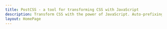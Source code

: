 ```yaml
---
title: PostCSS - a tool for transforming CSS with JavaScript
description: Transform CSS with the power of JavaScript. Auto-prefixing, future CSS syntaxes, modules, linting and more are possible with hundreds of PostCSS plugins.
layout: HomePage
---
```

